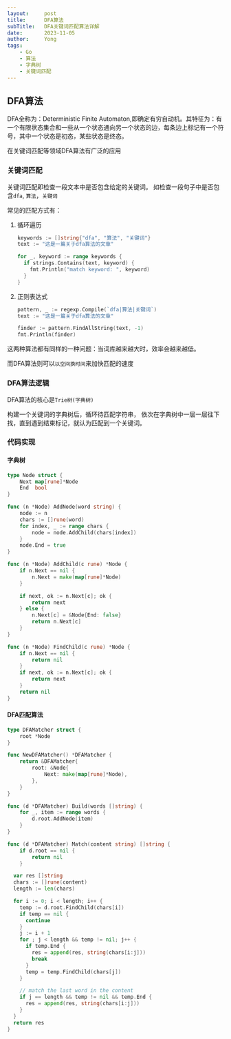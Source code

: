 ```yaml
---
layout: 	post
title: 	    DFA算法	
subTitle: 	DFA关键词匹配算法详解
date: 		2023-11-05
author:     Yong
tags:
    - Go
    - 算法
    - 字典树
    - 关键词匹配
---
```


## DFA算法

DFA全称为：Deterministic Finite Automaton,即确定有穷自动机。其特征为：有一个有限状态集合和一些从一个状态通向另一个状态的边，每条边上标记有一个符号，其中一个状态是初态，某些状态是终态。

在关键词匹配等领域DFA算法有广泛的应用

### 关键词匹配

关键词匹配即检查一段文本中是否包含给定的关键词。
如检查一段句子中是否包含`dfa`, `算法`，`关键词`

常见的匹配方式有：

1. 循环遍历

   ```go
   keywords := []string{"dfa", "算法", "关键词"}
   text := "这是一篇关于dfa算法的文章"
   
   for _, keyword := range keywords {
     if strings.Contains(text, keyword) {
       fmt.Println("match keyword: ", keyword)
     }
   }
   ```

2. 正则表达式

   ```go
   pattern, _ := regexp.Compile(`dfa|算法|关键词`)
   text := "这是一篇关于dfa算法的文章"
   
   finder := pattern.FindAllString(text, -1)
   fmt.Println(finder)
   ```

这两种算法都有同样的一种问题：当词库越来越大时，效率会越来越低。

而DFA算法则可以`以空间换时间`来加快匹配的速度

### DFA算法逻辑

DFA算法的核心是`Trie树(字典树)`

构建一个关键词的字典树后，循环待匹配字符串， 依次在字典树中一层一层往下找，直到遇到结束标记，就认为匹配到一个关键词。

### 代码实现

#### 字典树

```go
type Node struct {
	Next map[rune]*Node
	End  bool
}

func (n *Node) AddNode(word string) {
	node := n
	chars := []rune(word)
	for index, _ := range chars {
		node = node.AddChild(chars[index])
	}
	node.End = true
}

func (n *Node) AddChild(c rune) *Node {
	if n.Next == nil {
		n.Next = make(map[rune]*Node)
	}

	if next, ok := n.Next[c]; ok {
		return next
	} else {
		n.Next[c] = &Node{End: false}
		return n.Next[c]
	}
}

func (n *Node) FindChild(c rune) *Node {
	if n.Next == nil {
		return nil
	}
	if next, ok := n.Next[c]; ok {
		return next
	}
	return nil
}
```

#### DFA匹配算法

```go
type DFAMatcher struct {
	root *Node
}

func NewDFAMatcher() *DFAMatcher {
	return &DFAMatcher{
		root: &Node{
			Next: make(map[rune]*Node),
		},
	}
}

func (d *DFAMatcher) Build(words []string) {
	for _, item := range words {
		d.root.AddNode(item)
	}
}

func (d *DFAMatcher) Match(content string) []string {
	if d.root == nil {
		return nil
	}

  var res []string
  chars := []rune(content)
  length := len(chars)

  for i := 0; i < length; i++ {
    temp := d.root.FindChild(chars[i])
    if temp == nil {
      continue
    }
    j := i + 1
    for ; j < length && temp != nil; j++ {
      if temp.End {
        res = append(res, string(chars[i:j]))
        break
      }
      temp = temp.FindChild(chars[j])
    }

    // match the last word in the content
    if j == length && temp != nil && temp.End {
      res = append(res, string(chars[i:j]))
    }
  }
  return res
}
```






